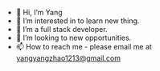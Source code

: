 - 👋 Hi, I’m Yang
- 👀 I’m interested in to learn new thing.
- 🌱 I’m a full stack developer.
- 💞️ I’m looking to new opportunities.
- 📫 How to reach me - please email me at yangyangzhao1213@gmail.com

<!---
yangyang480/yangyang480 is a ✨ special ✨ repository because its `README.md` (this file) appears on your GitHub profile.
You can click the Preview link to take a look at your changes.
--->
